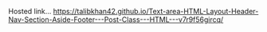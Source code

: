 Hosted link...
https://talibkhan42.github.io/Text-area-HTML-Layout-Header-Nav-Section-Aside-Footer---Post-Class---HTML---v7r9f56gircq/
